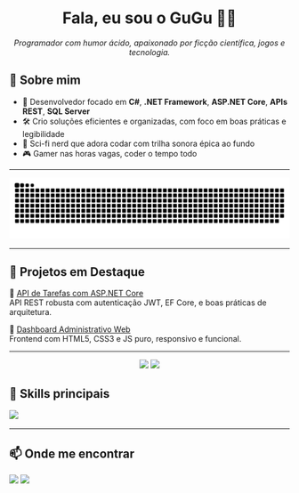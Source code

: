 <h1 align="center">Fala, eu sou o GuGu 👨‍💻</h1>

<p align="center">
  <i>Programador com humor ácido, apaixonado por ficção científica, jogos e tecnologia.</i>
</p>

## 🧠 Sobre mim

- 🔧 Desenvolvedor focado em **C#**, **.NET Framework**, **ASP.NET Core**, **APIs REST**, **SQL Server**
- 🛠️ Crio soluções eficientes e organizadas, com foco em boas práticas e legibilidade
- 🌌 Sci-fi nerd que adora codar com trilha sonora épica ao fundo
- 🎮 Gamer nas horas vagas, coder o tempo todo

---

[![Pacman Animation](https://raw.githubusercontent.com/Platane/snk/output/github-contribution-grid-snake.svg)](https://github.com/Platane/snk)

---

## 📌 Projetos em Destaque

🔹 [API de Tarefas com ASP.NET Core](https://github.com/JoseGhu/Crud-React)  
API REST robusta com autenticação JWT, EF Core, e boas práticas de arquitetura.

🔹 [Dashboard Administrativo Web](https://github.com/JoseGhu/CrudAspNet)  
Frontend com HTML5, CSS3 e JS puro, responsivo e funcional.

---

<p align="center">
  <img src="https://github-readme-stats.vercel.app/api?username=JoseGhu&show_icons=true&theme=tokyonight&hide_title=true" />
  <img src="https://github-readme-stats.vercel.app/api/top-langs/?username=JoseGhu&layout=compact&theme=tokyonight" />
</p>

## 🚀 Skills principais

<p align="left">
  <img src="https://skillicons.dev/icons?i=cs,dotnet,asp,sqlserver,html,css,js,ts,git,docker,vscode,github" />
</p>

---

## 📫 Onde me encontrar

<p align="left">
  <a href="mailto:j.augustofs2016@gmail.com"><img src="https://img.shields.io/badge/Gmail-D14836?style=for-the-badge&logo=gmail&logoColor=white" /></a>
  <a href="https://www.linkedin.com/in/jose-augusto-35869b1a9/"><img src="https://img.shields.io/badge/LinkedIn-0A66C2?style=for-the-badge&logo=linkedin&logoColor=white" /></a>
</p>



